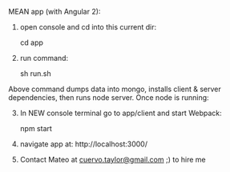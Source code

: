 MEAN app (with Angular 2):

1) open console and cd into this current dir: 

     cd app

2) run command: 

     sh run.sh

Above command dumps data into mongo, installs client & server 
dependencies, then runs node server. Once node is running:

3) In NEW console terminal go to app/client and start Webpack:

     npm start

4) navigate app at: http://localhost:3000/

5) Contact Mateo at cuervo.taylor@gmail.com ;) to hire me